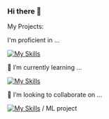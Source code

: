 ### Hi there 👋

My Projects:


I'm proficient in ...

[![My Skills](https://skillicons.dev/icons?i=react,js,django,python,spring,java,html,css,nodejs)](https://skillicons.dev)

🌱 I’m currently learning ...

[![My Skills](https://skillicons.dev/icons?i=angular,lua,neovim)](https://skillicons.dev)

👯 I’m looking to collaborate on ...

[![My Skills](https://skillicons.dev/icons?i=react,django,spring,nodejs)](https://skillicons.dev) / ML project

<!--
**alenba2/alenba2** is a ✨ _special_ ✨ repository because its `README.md` (this file) appears on your GitHub profile.

Here are some ideas to get you started:



- 🔭 I’m currently working on ...
- 🌱 I’m currently learning ...
- 👯 I’m looking to collaborate on ...
- 🤔 I’m looking for help with ...
- 💬 Ask me about ...
- 📫 How to reach me: ...
- 😄 Pronouns: ...
- ⚡ Fun fact: ...
-->
